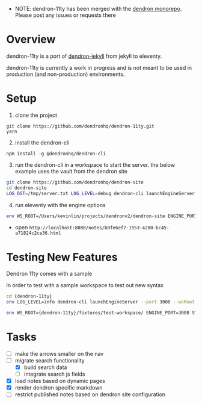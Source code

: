 - NOTE: dendron-11ty has been merged with the [dendron monorepo](https://github.com/dendronhq/dendron). Please post any issues or requests there

# Overview

dendron-11ty is a port of [dendron-jekyll](https://github.com/dendronhq/dendron-jekyll) from jekyll to eleventy.

dendron-11ty is currently a work in progress and is not meant to be used in production (and non-production) environments.

# Setup

1. clone the project

```
git clone https://github.com/dendronhq/dendron-11ty.git
yarn
```

2. install the dendron-cli

```
npm install -g @dendronhq/dendron-cli
```

3. run the dendron-cli in a workspace to start the server. the below example uses the vault from the dendron site

```sh
git clone https://github.com/dendronhq/dendron-site
cd dendron-site
LOG_DST=/tmp/server.txt LOG_LEVEL=debug dendron-cli launchEngineServer --port 3006 --wsRoot .
```

4. run eleventy with the engine options
```sh
env WS_ROOT=/Users/kevinlin/projects/dendronv2/dendron-site ENGINE_PORT=3006 STAGE=dev npx eleventy --watch --serve
```

- open `http://localhost:8080/notes/b0fe6ef7-1553-4280-bc45-a71824c2ce36.html`

# Testing New Features

Dendron 11ty comes with a sample 

In order to test with a sample workspace to test out new syntax

```sh
cd {dendron-11ty}
env LOG_LEVEL=info dendron-cli launchEngineServer --port 3008 --wsRoot fixtures/test-workspace/

env WS_ROOT={dendron-11ty}/fixtures/test-workspace/ ENGINE_PORT=3008 STAGE=dev npx eleventy  --serve
```

# Tasks
- [ ] make the arrows smaller on the nav
- [ ] migrate search functionality 
    - [x] build search data
    - [ ] integrate search js fields
- [x] load notes based on dynamic pages
- [x] render dendron specific markdown 
- [ ] restrict published notes based on dendron site configuration
